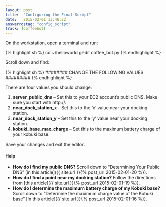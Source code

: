 ```yaml
---
layout: post
title:  "Configuring the Final Script"
date:   2015-02-01 13:46:22
answerrostag: "config_script"
track: [coffeebot]
---
```


On the workstation, open a terminal and run:

{% highlight sh %}
cd ~/helloworld
gedit coffee_bot.py
{% endhighlight %}

Scroll down and find:

{% highlight sh %}
######## CHANGE THE FOLLOWING VALUES #########
{% endhighlight %}

There are four values you should change:

1. **server_public_dns** – Set this to your EC2 account’s public DNS. Make sure you start with http://.
2. **near_dock_station_x** – Set this to the ‘x’ value near your docking station.
3. **near_dock_station_y** – Set this to the ‘y’ value near your docking station.
4. **kobuki_base_max_charge** – Set this to the maximum battery charge of your kobuki base.

Save your changes and exit the editor.

#### Help

* **How do I find my public DNS?** Scroll down to “Determining Your Public DNS” [in this article]({{ site.url }}{% post_url 2015-02-01-20 %}).
* **How do I find a point near my docking station?** Follow the directions from [this article]({{ site.url }}{% post_url 2015-02-01-19 %}).
* **How do I determine the maximum battery charge of my Kobuki base?** Scroll down to “Determine the maximum charge value of the Kobuki base” [in this article]({{ site.url }}{% post_url 2015-02-01-16 %}).

